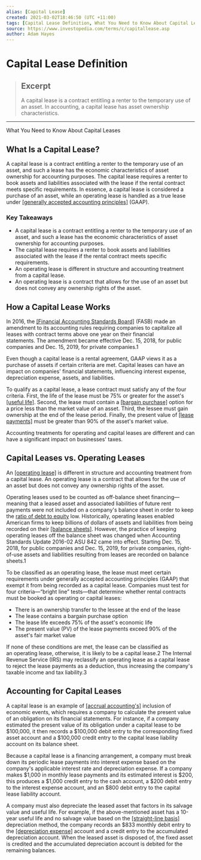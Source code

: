 ```yaml
---
alias: [Capital Lease]
created: 2021-03-02T18:46:50 (UTC +11:00)
tags: [Capital Lease Definition, What You Need to Know About Capital Leases]
source: https://www.investopedia.com/terms/c/capitallease.asp
author: Adam Hayes
---
```


# Capital Lease Definition

> ## Excerpt
> A capital lease is a contract entitling a renter to the temporary use of an asset. In accounting, a capital lease has asset ownership characteristics.

---

What You Need to Know About Capital Leases
## What Is a Capital Lease?

A capital lease is a contract entitling a renter to the temporary use of an asset, and such a lease has the economic characteristics of asset ownership for accounting purposes. The capital lease requires a renter to book assets and liabilities associated with the lease if the rental contract meets specific requirements. In essence, a capital lease is considered a purchase of an asset, while an operating lease is handled as a true lease under [[generally accepted accounting principles]](https://www.investopedia.com/terms/g/gaap.asp) (GAAP).

### Key Takeaways

-   A capital lease is a contract entitling a renter to the temporary use of an asset, and such a lease has the economic characteristics of asset ownership for accounting purposes.
-   The capital lease requires a renter to book assets and liabilities associated with the lease if the rental contract meets specific requirements.
-   An operating lease is different in structure and accounting treatment from a capital lease.
-   An operating lease is a contract that allows for the use of an asset but does not convey any ownership rights of the asset.

## How a Capital Lease Works

In 2016, the [[Financial Accounting Standards Board]](https://www.investopedia.com/terms/f/fasb.asp) (FASB) made an amendment to its accounting rules requiring companies to capitalize all leases with contract terms above one year on their financial statements. The amendment became effective Dec. 15, 2018, for public companies and Dec. 15, 2019, for private companies.1

Even though a capital lease is a rental agreement, GAAP views it as a purchase of assets if certain criteria are met. Capital leases can have an impact on companies' financial statements, influencing interest expense, depreciation expense, assets, and liabilities.

To qualify as a capital lease, a lease contract must satisfy any of the four criteria. First, the life of the lease must be 75% or greater for the asset's [[useful life]](https://www.investopedia.com/terms/u/usefullife.asp). Second, the lease must contain a [[bargain purchase]](https://www.investopedia.com/terms/b/bargain-purchase.asp) option for a price less than the market value of an asset. Third, the lessee must gain ownership at the end of the lease period. Finally, the present value of [[lease payments]](https://www.investopedia.com/terms/l/lease-payments.asp) must be greater than 90% of the asset's market value.

Accounting treatments for operating and capital leases are different and can have a significant impact on businesses' taxes.

## Capital Leases vs. Operating Leases

An [[operating lease]](https://www.investopedia.com/terms/o/operatinglease.asp) is different in structure and accounting treatment from a capital lease. An operating lease is a contract that allows for the use of an asset but does not convey any ownership rights of the asset.

Operating leases used to be counted as off-balance sheet financing—meaning that a leased asset and associated liabilities of future rent payments were not included on a company's balance sheet in order to keep the [ratio of debt to equity](https://www.investopedia.com/terms/d/debtequityratio.asp) low. Historically, operating leases enabled American firms to keep billions of dollars of assets and liabilities from being recorded on their [[balance sheets]](https://www.investopedia.com/terms/b/balancesheet.asp). However, the practice of keeping operating leases off the balance sheet was changed when Accounting Standards Update 2016-02 ASU 842 came into effect. Starting Dec. 15, 2018, for public companies and Dec. 15, 2019, for private companies, right-of-use assets and liabilities resulting from leases are recorded on balance sheets.1

To be classified as an operating lease, the lease must meet certain requirements under generally accepted accounting principles (GAAP) that exempt it from being recorded as a capital lease. Companies must test for four criteria—“bright line” tests—that determine whether rental contracts must be booked as operating or capital leases:

-   There is an ownership transfer to the lessee at the end of the lease
-   The lease contains a bargain purchase option
-   The lease life exceeds 75% of the asset's economic life
-   The present value (PV) of the lease payments exceed 90% of the asset's fair market value

If none of these conditions are met, the lease can be classified as an operating lease, otherwise, it is likely to be a capital lease.2 The Internal Revenue Service (IRS) may reclassify an operating lease as a capital lease to reject the lease payments as a deduction, thus increasing the company's taxable income and tax liability.3

## Accounting for Capital Leases

A capital lease is an example of [[accrual accounting's]](https://www.investopedia.com/terms/a/accrualaccounting.asp) inclusion of economic events, which requires a company to calculate the present value of an obligation on its financial statements. For instance, if a company estimated the present value of its obligation under a capital lease to be $100,000, it then records a $100,000 debit entry to the corresponding fixed asset account and a $100,000 credit entry to the capital lease liability account on its balance sheet.

Because a capital lease is a financing arrangement, a company must break down its periodic lease payments into interest expense based on the company's applicable interest rate and depreciation expense. If a company makes $1,000 in monthly lease payments and its estimated interest is $200, this produces a $1,000 credit entry to the cash account, a $200 debit entry to the interest expense account, and an $800 debit entry to the capital lease liability account.

A company must also depreciate the leased asset that factors in its salvage value and useful life. For example, if the above-mentioned asset has a 10-year useful life and no salvage value based on the [[straight-line basis]](https://www.investopedia.com/terms/s/straightlinebasis.asp) depreciation method, the company records an $833 monthly debit entry to the [[depreciation expense]](https://www.investopedia.com/ask/answers/101314/when-should-i-use-depreciation-expense-instead-accumulated-depreciation.asp) account and a credit entry to the accumulated depreciation account. When the leased asset is disposed of, the fixed asset is credited and the accumulated depreciation account is debited for the remaining balances.

